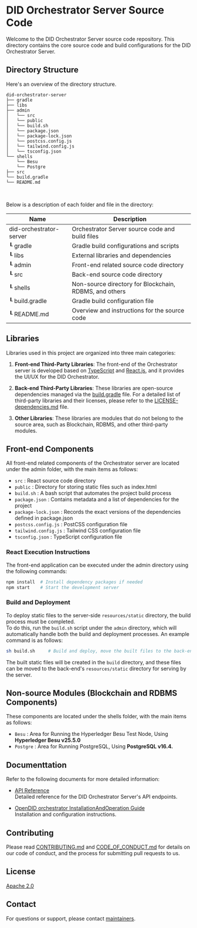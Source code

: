 DID Orchestrator Server Source Code
==

Welcome to the DID Orchestrator Server source code repository. This directory contains the core source code and build configurations for the DID Orchestrator Server.

## Directory Structure

Here's an overview of the directory structure.

```
did-orchestrator-server
├── gradle
├── libs
├── admin
│   └── src
│   └── public
│   └── build.sh
│   └── package.json
│   └── package-lock.json
│   └── postcss.config.js
│   └── tailwind.config.js
│   └── tsconfig.json
└── shells
    └── Besu
    └── Postgre
├── src
└── build.gradle
└── README.md
```

<br/>

Below is a description of each folder and file in the directory:

| Name           | Description                                   |
| -------------- | --------------------------------------------- |
| did-orchestrator-server | Orchestrator Server source code and build files         |
| ┖ gradle       | Gradle build configurations and scripts       |
| ┖ libs         | External libraries and dependencies           |
| ┖ admin        | Front-end related source code directory       |
| ┖ src          | Back-end source code directory                |
| ┖ shells       | Non-source directory for Blockchain, RDBMS, and others |
| ┖ build.gradle | Gradle build configuration file               |
| ┖ README.md    | Overview and instructions for the source code |


## Libraries
Libraries used in this project are organized into three main categories:

1. **Front-end Third-Party Libraries**: The front-end of the Orchestrator server is developed based on [TypeScript](https://www.typescriptlang.org/) and [React.js](https://react.dev/), and it provides the UI/UX for the DID Orchestrator.

2. **Back-end Third-Party Libraries**: These libraries are open-source dependencies managed via the [build.gradle](build.gradle) file. For a detailed list of third-party libraries and their licenses, please refer to the [LICENSE-dependencies.md](../../dependencies-license.md) file.

3. **Other Libraries**: These libraries are modules that do not belong to the source area, such as Blockchain, RDBMS, and other third-party modules.

## Front-end Components
All front-end related components of the Orchestrator server are located under the admin folder, with the main items as follows:

- `src` : React source code directory
- `public` : Directory for storing static files such as index.html
- `build.sh` : A bash script that automates the project build process
- `package.json` : Contains metadata and a list of dependencies for the project
- `package-lock.json` : Records the exact versions of the dependencies defined in package.json
- `postcss.config.js` : PostCSS configuration file
- `tailwind.config.js` : Tailwind CSS configuration file
- `tsconfig.json` : TypeScript configuration file

### React Execution Instructions
The front-end application can be executed under the admin directory using the following commands:

```sh
npm install  # Install dependency packages if needed
npm start    # Start the development server
```

### Build and Deployment
To deploy static files to the server-side `resources/static` directory, the build process must be completed. <br>
To do this, run the `build.sh` script under the `admin` directory, which will automatically handle both the build and deployment processes. An example command is as follows:

```sh
sh build.sh     # Build and deploy, move the built files to the back-end resource area
```

The built static files will be created in the `build` directory, and these files can be moved to the back-end's `resources/static` directory for serving by the server.

## Non-source Modules (Blockchain and RDBMS Components)
These components are located under the shells folder, with the main items as follows:

- `Besu` : Area for Running the Hyperledger Besu Test Node, Using **Hyperledger Besu v25.5.0**
- `Postgre` : Area for Running PostgreSQL, Using **PostgreSQL v16.4.**

## Documenttation

Refer to the following documents for more detailed information:

- [API Reference](../../docs/api/Orchestrator_API.md)  
  Detailed reference for the DID Orchestrator Server's API endpoints.

- [OpenDID orchestrator InstallationAndOperation Guide](../../docs/installation/OpenDID_orchestrator_InstallationAndOperation_Guide.md)  
  Installation and configuration instructions.

## Contributing

Please read [CONTRIBUTING.md](../../CONTRIBUTING.md) and [CODE_OF_CONDUCT.md](../../CODE_OF_CONDUCT.md) for details on our code of conduct, and the process for submitting pull requests to us.

## License
[Apache 2.0](../../LICENSE)

## Contact
For questions or support, please contact [maintainers](../../MAINTAINERS.md).
